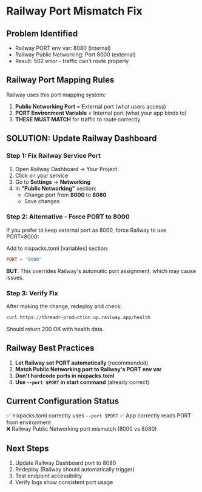 # Railway Port Mismatch Fix

## Problem Identified
- Railway PORT env var: 8080 (internal)
- Railway Public Networking: Port 8000 (external)
- Result: 502 error - traffic can't route properly

## Railway Port Mapping Rules

Railway uses this port mapping system:
1. **Public Networking Port** = External port (what users access)
2. **PORT Environment Variable** = Internal port (what your app binds to)
3. **THESE MUST MATCH** for traffic to route correctly

## SOLUTION: Update Railway Dashboard

### Step 1: Fix Railway Service Port
1. Open Railway Dashboard → Your Project
2. Click on your service
3. Go to **Settings** → **Networking**  
4. In **"Public Networking"** section:
   - Change port from **8000** to **8080**
   - Save changes

### Step 2: Alternative - Force PORT to 8000

If you prefer to keep external port as 8000, force Railway to use PORT=8000:

Add to nixpacks.toml [variables] section:
```toml
PORT = "8000"
```

**BUT**: This overrides Railway's automatic port assignment, which may cause issues.

### Step 3: Verify Fix

After making the change, redeploy and check:
```bash
curl https://threadr-production.up.railway.app/health
```

Should return 200 OK with health data.

## Railway Best Practices

1. **Let Railway set PORT automatically** (recommended)
2. **Match Public Networking port to Railway's PORT env var**
3. **Don't hardcode ports in nixpacks.toml**
4. **Use `--port $PORT` in start command** (already correct)

## Current Configuration Status

✅ nixpacks.toml correctly uses `--port $PORT`
✅ App correctly reads PORT from environment  
❌ Railway Public Networking port mismatch (8000 vs 8080)

## Next Steps

1. Update Railway Dashboard port to 8080
2. Redeploy (Railway should automatically trigger)
3. Test endpoint accessibility
4. Verify logs show consistent port usage